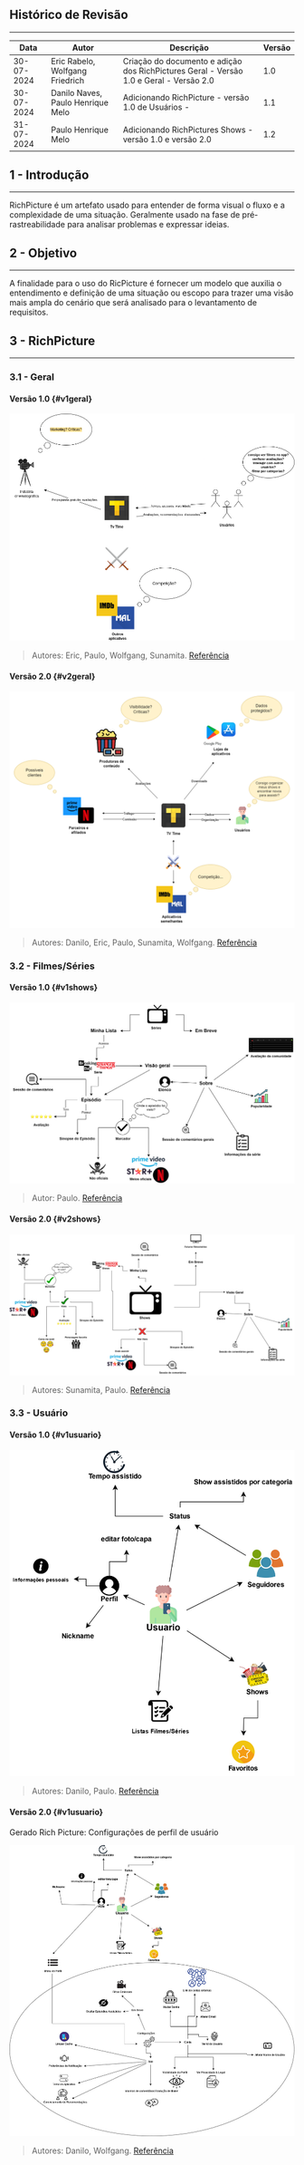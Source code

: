 ## Histórico de Revisão
---
| Data       | Autor         | Descrição                         | Versão  |
|------------|---------------|-----------------------------------|---------|
| 30-07-2024 |  Eric Rabelo, Wolfgang Friedrich  | Criação do documento e adição dos RichPictures Geral - Versão 1.0 e Geral - Versão 2.0 | 1.0     |
| 30-07-2024 |  Danilo Naves, Paulo Henrique Melo | Adicionando RichPicture - versão 1.0 de Usuários - | 1.1     |
| 31-07-2024 |  Paulo Henrique Melo | Adicionando RichPictures Shows - versão 1.0 e versão 2.0 | 1.2     |


## 1 - Introdução
---
RichPicture é um artefato usado para entender de forma visual o fluxo e a complexidade de uma situação. Geralmente usado na fase de pré-rastreabilidade para analisar problemas e expressar ideias. 

## 2 - Objetivo
---
A finalidade para o uso do RicPicture é fornecer um modelo que auxilia o entendimento e definição de uma situação ou escopo para trazer uma visão mais ampla do cenário que será analisado para o levantamento de requisitos.

## 3 - RichPicture
---

### 3.1 - Geral

#### Versão 1.0 {#v1geral}
![RichPicture Geral - v1](../images/richpic_geral_v1.png)

> Autores: Eric, Paulo, Wolfgang, Sunamita. [Referência](../Atas/reuniao_23_07.md)

#### Versão 2.0 {#v2geral}
![RichPicture Geral - v2](../images/richpic_geral_v2.png)

> Autores: Danilo, Eric, Paulo, Sunamita, Wolfgang. [Referência](../Atas/reuniao_25_07.md)

### 3.2 - Filmes/Séries 

#### Versão 1.0 {#v1shows}
![RichPicture Filmes/Séries - v1](../images/richpic_shows_v1.svg)

> Autor: Paulo. [Referência](../documentacao/observacaoShows.md)

#### Versão 2.0 {#v2shows}
![RichPicture Filmes/Séries - v2](../images/richpic_shows_v2.svg)

> Autores: Sunamita, Paulo. [Referência](../Atas/reuniao_29_07.md)

### 3.3 - Usuário

#### Versão 1.0 {#v1usuario}

<center>

![RichPicture Usuário - v1](../images/richpic_usuario_v1.svg)

</center>

> Autores: Danilo, Paulo. [Referência](../Atas/reuniao_30_07.md)


#### Versão 2.0  {#v1usuario}

Gerado Rich Picture: Configurações de perfil de usuário

<center>

![RichPicture Usuário - v1](../images/richpic_usuario_v2.jpg)


</center>

> Autores: Danilo, Wolfgang. [Referência](../Atas/reuniao_06_08.md)

